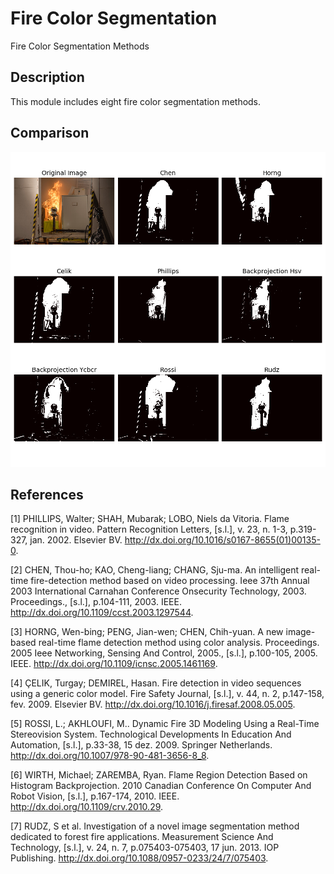 # Fire Color Segmentation

Fire Color Segmentation Methods

## Description

This module includes eight fire color segmentation methods.

## Comparison

![App views](examples/fire_segmentation_comparison.png)

## References

[1] PHILLIPS, Walter; SHAH, Mubarak; LOBO, Niels da Vitoria. Flame recognition in video. Pattern Recognition Letters, [s.l.], v. 23, n. 1-3, p.319-327, jan. 2002. Elsevier BV. http://dx.doi.org/10.1016/s0167-8655(01)00135-0.

[2] CHEN, Thou-ho; KAO, Cheng-liang; CHANG, Sju-ma. An intelligent real-time fire-detection method based on video processing. Ieee 37th Annual 2003 International Carnahan Conference Onsecurity Technology, 2003. Proceedings., [s.l.], p.104-111, 2003. IEEE. http://dx.doi.org/10.1109/ccst.2003.1297544.

[3] HORNG, Wen-bing; PENG, Jian-wen; CHEN, Chih-yuan. A new image-based real-time flame detection method using color analysis. Proceedings. 2005 Ieee Networking, Sensing And Control, 2005., [s.l.], p.100-105, 2005. IEEE. http://dx.doi.org/10.1109/icnsc.2005.1461169.

[4] ÇELIK, Turgay; DEMIREL, Hasan. Fire detection in video sequences using a generic color model. Fire Safety Journal, [s.l.], v. 44, n. 2, p.147-158, fev. 2009. Elsevier BV. http://dx.doi.org/10.1016/j.firesaf.2008.05.005.

[5] ROSSI, L.; AKHLOUFI, M.. Dynamic Fire 3D Modeling Using a Real-Time Stereovision System. Technological Developments In Education And Automation, [s.l.], p.33-38, 15 dez. 2009. Springer Netherlands. http://dx.doi.org/10.1007/978-90-481-3656-8_8.

[6] WIRTH, Michael; ZAREMBA, Ryan. Flame Region Detection Based on Histogram Backprojection. 2010 Canadian Conference On Computer And Robot Vision, [s.l.], p.167-174, 2010. IEEE. http://dx.doi.org/10.1109/crv.2010.29.

[7] RUDZ, S et al. Investigation of a novel image segmentation method dedicated to forest fire applications. Measurement Science And Technology, [s.l.], v. 24, n. 7, p.075403-075403, 17 jun. 2013. IOP Publishing. http://dx.doi.org/10.1088/0957-0233/24/7/075403.
